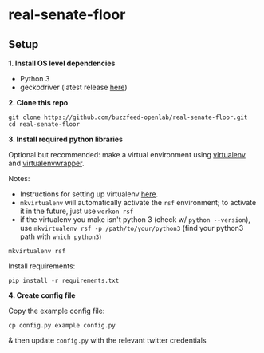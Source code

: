 # real-senate-floor

## Setup

**1. Install OS level dependencies**
- Python 3
- geckodriver (latest release [here](https://github.com/mozilla/geckodriver/releases))

**2. Clone this repo**
```
git clone https://github.com/buzzfeed-openlab/real-senate-floor.git
cd real-senate-floor
```

**3. Install required python libraries**

Optional but recommended: make a virtual environment using [virtualenv](https://virtualenv.readthedocs.io/en/latest/) and [virtualenvwrapper](https://virtualenvwrapper.readthedocs.io/en/latest/install.html).

Notes:
- Instructions for setting up virtualenv [here](http://docs.python-guide.org/en/latest/dev/virtualenvs/).
- `mkvirtualenv` will automatically activate the `rsf` environment; to activate it in the future, just use `workon rsf`
- if the virtualenv you make isn't python 3 (check w/ `python --version`), use `mkvirtualenv rsf -p /path/to/your/python3` (find your python3 path with `which python3`)
```
mkvirtualenv rsf
```

Install requirements:
```
pip install -r requirements.txt
```

**4. Create config file**

Copy the example config file:
```
cp config.py.example config.py
```
& then update `config.py` with the relevant twitter credentials
